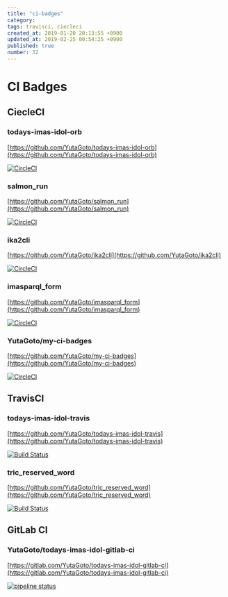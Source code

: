 ```yaml
---
title: "ci-badges"
category: 
tags: travisci, ciecleci
created_at: 2019-01-20 20:13:55 +0900
updated_at: 2019-02-25 00:54:25 +0900
published: true
number: 32
---
```


# CI Badges

## CiecleCI

### todays-imas-idol-orb

[https://github.com/YutaGoto/todays-imas-idol-orb](https://github.com/YutaGoto/todays-imas-idol-orb)

[![CircleCI](https://circleci.com/gh/YutaGoto/todays-imas-idol-orb.svg?style=svg)](https://circleci.com/gh/YutaGoto/todays-imas-idol-orb)

### salmon_run

[https://github.com/YutaGoto/salmon_run](https://github.com/YutaGoto/salmon_run)

[![CircleCI](https://circleci.com/gh/YutaGoto/salmon_run.svg?style=svg)](https://circleci.com/gh/YutaGoto/salmon_run)

### ika2cli

[https://github.com/YutaGoto/ika2cli](https://github.com/YutaGoto/ika2cli)

[![CircleCI](https://circleci.com/gh/YutaGoto/ika2cli.svg?style=svg)](https://circleci.com/gh/YutaGoto/ika2cli)

### imasparql_form

[https://github.com/YutaGoto/imasparql_form](https://github.com/YutaGoto/imasparql_form)

[![CircleCI](https://circleci.com/gh/YutaGoto/imasparql_form.svg?style=svg)](https://circleci.com/gh/YutaGoto/imasparql_form)

### YutaGoto/my-ci-badges

[https://github.com/YutaGoto/my-ci-badges](https://github.com/YutaGoto/my-ci-badges)

[![CircleCI](https://circleci.com/gh/YutaGoto/my-ci-badges.svg?style=svg)](https://circleci.com/gh/YutaGoto/my-ci-badges)

## TravisCI

### todays-imas-idol-travis

[https://github.com/YutaGoto/todays-imas-idol-travis](https://github.com/YutaGoto/todays-imas-idol-travis)

[![Build Status](https://travis-ci.org/YutaGoto/todays-imas-idol-travis.svg?branch=master)](https://travis-ci.org/YutaGoto/todays-imas-idol-travis)

### tric_reserved_word

[https://github.com/YutaGoto/tric_reserved_word](https://github.com/YutaGoto/tric_reserved_word)

[![Build Status](https://travis-ci.org/YutaGoto/tric_reserved_word.svg?branch=master)](https://travis-ci.org/YutaGoto/tric_reserved_word)

## GitLab CI

### YutaGoto/todays-imas-idol-gitlab-ci

[https://gitlab.com/YutaGoto/todays-imas-idol-gitlab-ci](https://gitlab.com/YutaGoto/todays-imas-idol-gitlab-ci)

[![pipeline status](https://gitlab.com/YutaGoto/todays-imas-idol-gitlab-ci/badges/master/pipeline.svg)](https://gitlab.com/YutaGoto/todays-imas-idol-gitlab-ci/commits/master)
